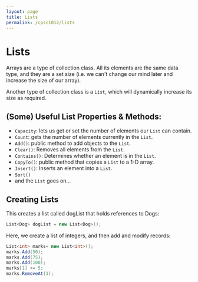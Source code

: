```yaml
---
layout: page
title: Lists
permalink: /cpsc1012/lists
---
```

# Lists
Arrays are a type of collection class. All its elements are the same data type, and they are a set size (i.e. we can't change our mind later and increase the size of our array).

Another type of collection class is a `List`, which will dynamically increase its size as required. 

## (Some) Useful List Properties & Methods:
- `Capacity`: lets us get or set the number of elements our `List` can contain.
- `Count`: gets the number of elements currently in the `List`.
- `Add()`: public method to add objects to the `List`.
- `Clear()`: Removes all elements from the `List`.
- `Contains()`: Determines whether an element is in the `List`.
- `CopyTo()`: public method that copies a `List` to a 1-D array.
- `Insert()`: Inserts an element into a `List`.
- `Sort()`
- and the `List` goes on...

## Creating Lists

This creates a list called dogList that holds references to Dogs:
```csharp
List<Dog> dogList = new List<Dog>();
```

Here, we create a list of integers, and then add and modify records:
```csharp
List<int> marks= new List<int>();
marks.Add(50);
marks.Add(75);
marks.Add(100);
marks[1] += 5;
marks.RemoveAt(1);
```